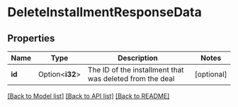 # DeleteInstallmentResponseData

## Properties

Name | Type | Description | Notes
------------ | ------------- | ------------- | -------------
**id** | Option<**i32**> | The ID of the installment that was deleted from the deal | [optional]

[[Back to Model list]](../README.md#documentation-for-models) [[Back to API list]](../README.md#documentation-for-api-endpoints) [[Back to README]](../README.md)


